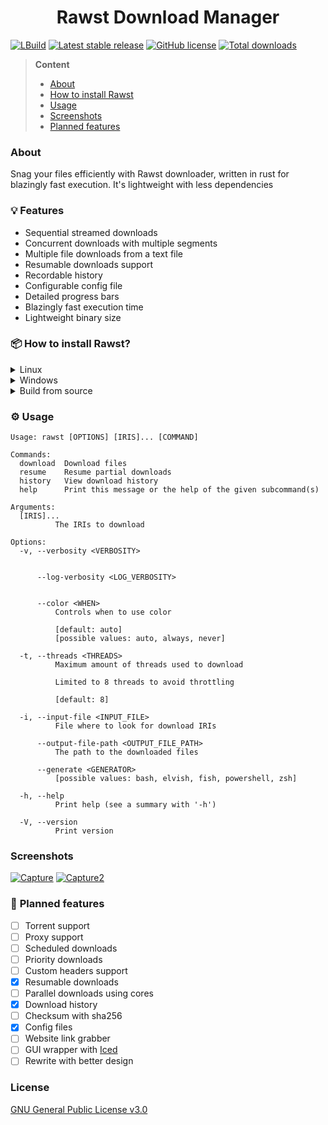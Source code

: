 <h1 align="center">Rawst Download Manager</h1>

[![LBuild](https://img.shields.io/github/actions/workflow/status/Jupiee/rawst/ci.yml)]() [![Latest stable release](https://img.shields.io/github/release/jupiee/rawst.svg?maxAge=3600)](https://github.com/jupiee/rawst/releases) [![GitHub license](https://img.shields.io/github/license/jupiee/rawst.svg)](https://github.com/jupiee/rawst/blob/master/LICENSE) [![Total downloads](https://img.shields.io/github/downloads/jupiee/rawst/total.svg)](https://github.com/jupiee/rawst)

> **Content**
> - [About](#about)
> - [How to install Rawst](#-how-to-install-rawst)
> - [Usage](#%EF%B8%8F-usage)
> - [Screenshots](#screenshots)
> - [Planned features](#-planned-features)

### **About**
Snag your files efficiently with Rawst downloader, written in rust for blazingly fast execution. It's lightweight with less dependencies

### 💡 **Features**
- Sequential streamed downloads
- Concurrent downloads with multiple segments
- Multiple file downloads from a text file
- Resumable downloads support
- Recordable history
- Configurable config file
- Detailed progress bars
- Blazingly fast execution time
- Lightweight binary size

### 📦 **How to install Rawst?**
<details>
    <summary>Linux</summary>

- Download [Linux installer](../../releases/download/0.4.0/linux.sh) from releases and run it

</details>

<details>
    <summary>Windows</summary>

- Download [Windows installer](../../releases/download/0.4.0/windows.bat) from releases and run it

</details>

<details>
    <summary>Build from source</summary>

- **Requirements**
  - rust nightly is required
- run ``cargo build --release``
- move the binary to corresponding directories
  - Windows => ``C:\Users\%USERNAME%\AppData\Local\Microsoft\WindowsApps``
  - Linux => ``/usr/local/bin``

</details>

### ⚙️ **Usage**
```
Usage: rawst [OPTIONS] [IRIS]... [COMMAND]

Commands:
  download  Download files
  resume    Resume partial downloads
  history   View download history
  help      Print this message or the help of the given subcommand(s)

Arguments:
  [IRIS]...
          The IRIs to download

Options:
  -v, --verbosity <VERBOSITY>


      --log-verbosity <LOG_VERBOSITY>


      --color <WHEN>
          Controls when to use color

          [default: auto]
          [possible values: auto, always, never]

  -t, --threads <THREADS>
          Maximum amount of threads used to download

          Limited to 8 threads to avoid throttling

          [default: 8]

  -i, --input-file <INPUT_FILE>
          File where to look for download IRIs

      --output-file-path <OUTPUT_FILE_PATH>
          The path to the downloaded files

      --generate <GENERATOR>
          [possible values: bash, elvish, fish, powershell, zsh]

  -h, --help
          Print help (see a summary with '-h')

  -V, --version
          Print version
```

### **Screenshots**
<a href="https://ibb.co/x5K9fjz"><img src="https://i.ibb.co/nkqdncQ/Capture.png" alt="Capture" border="0"></a>
<a href="https://ibb.co/JHmQz5T"><img src="https://i.ibb.co/2dWNjgr/Capture2.png" alt="Capture2" border="0"></a>

### 🎯 **Planned features**
* [ ] Torrent support
* [ ] Proxy support
* [ ] Scheduled downloads
* [ ] Priority downloads
* [ ] Custom headers support
* [x] Resumable downloads
* [ ] Parallel downloads using cores
* [x] Download history
* [ ] Checksum with sha256
* [x] Config files
* [ ] Website link grabber
* [ ] GUI wrapper with [Iced](https://iced.rs/)
* [ ] Rewrite with better design

### **License**
[GNU General Public License v3.0](LICENSE)
